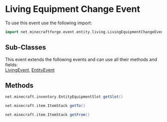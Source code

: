 # Living Equipment Change Event

To use this event use the following import:
```groovy
import net.minecraftforge.event.entity.living.LivingEquipmentChangeEvent
```

## Sub-Classes
This event extends the following events and can use all their methods and fields: <br>
[LivingEvent](living_event/living_event.md), [EntityEvent](entity_event/entity_event.md)

## Methods
```groovy
net.minecraft.inventory.EntityEquipmentSlot getSlot()
```

```groovy
net.minecraft.item.ItemStack getTo()
```

```groovy
net.minecraft.item.ItemStack getFrom()
```
